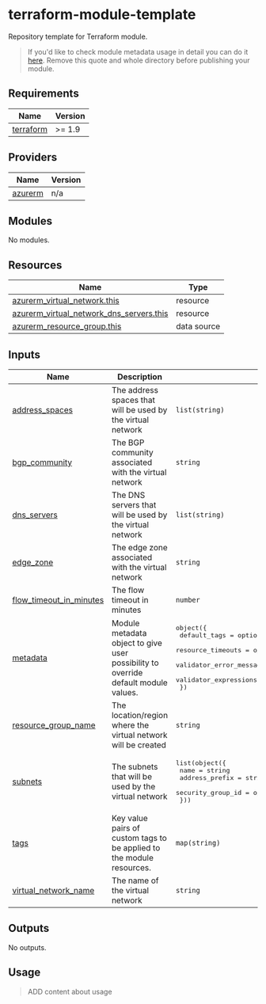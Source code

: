 # terraform-module-template

Repository template for Terraform module.

> If you'd like to check module metadata usage in detail you can do it [here](./examples-module-metadata/README.md). Remove this quote and whole directory before publishing your module.

<!-- BEGIN_TF_DOCS -->
## Requirements

| Name | Version |
|------|---------|
| <a name="requirement_terraform"></a> [terraform](#requirement\_terraform) | >= 1.9 |

## Providers

| Name | Version |
|------|---------|
| <a name="provider_azurerm"></a> [azurerm](#provider\_azurerm) | n/a |

## Modules

No modules.

## Resources

| Name | Type |
|------|------|
| [azurerm_virtual_network.this](https://registry.terraform.io/providers/hashicorp/azurerm/latest/docs/resources/virtual_network) | resource |
| [azurerm_virtual_network_dns_servers.this](https://registry.terraform.io/providers/hashicorp/azurerm/latest/docs/resources/virtual_network_dns_servers) | resource |
| [azurerm_resource_group.this](https://registry.terraform.io/providers/hashicorp/azurerm/latest/docs/data-sources/resource_group) | data source |

## Inputs

| Name | Description | Type | Default | Required |
|------|-------------|------|---------|:--------:|
| <a name="input_address_spaces"></a> [address\_spaces](#input\_address\_spaces) | The address spaces that will be used by the virtual network | `list(string)` | n/a | yes |
| <a name="input_bgp_community"></a> [bgp\_community](#input\_bgp\_community) | The BGP community associated with the virtual network | `string` | `""` | no |
| <a name="input_dns_servers"></a> [dns\_servers](#input\_dns\_servers) | The DNS servers that will be used by the virtual network | `list(string)` | `[]` | no |
| <a name="input_edge_zone"></a> [edge\_zone](#input\_edge\_zone) | The edge zone associated with the virtual network | `string` | `""` | no |
| <a name="input_flow_timeout_in_minutes"></a> [flow\_timeout\_in\_minutes](#input\_flow\_timeout\_in\_minutes) | The flow timeout in minutes | `number` | `30` | no |
| <a name="input_metadata"></a> [metadata](#input\_metadata) | Module metadata object to give user possibility to override default module values. | <pre>object({<br>    default_tags             = optional(map(string), {})<br>    resource_timeouts        = optional(map(map(string)), {})<br>    validator_error_messages = optional(map(string), {})<br>    validator_expressions    = optional(map(string), {})<br>  })</pre> | `{}` | no |
| <a name="input_resource_group_name"></a> [resource\_group\_name](#input\_resource\_group\_name) | The location/region where the virtual network will be created | `string` | n/a | yes |
| <a name="input_subnets"></a> [subnets](#input\_subnets) | The subnets that will be used by the virtual network | <pre>list(object({<br>    name              = string<br>    address_prefix    = string<br>    security_group_id = optional(string)<br>  }))</pre> | `[]` | no |
| <a name="input_tags"></a> [tags](#input\_tags) | Key value pairs of custom tags to be applied to the module resources. | `map(string)` | `{}` | no |
| <a name="input_virtual_network_name"></a> [virtual\_network\_name](#input\_virtual\_network\_name) | The name of the virtual network | `string` | n/a | yes |

## Outputs

No outputs.
<!-- END_TF_DOCS -->

## Usage

> ADD content about usage